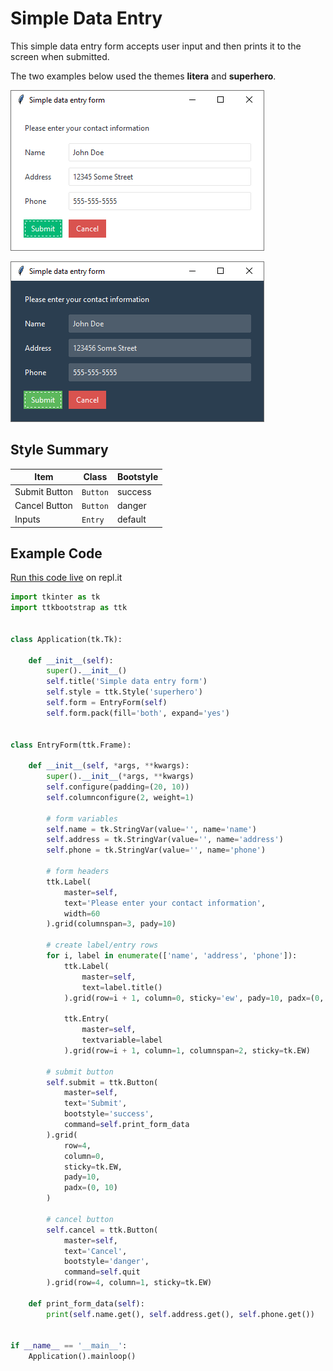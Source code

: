 # Simple Data Entry

This simple data entry form accepts user input and then prints it to the screen 
when submitted. 

The two examples below used the themes **litera** and **superhero**.

![file search image example](../assets/gallery/simple_data_entry_light.png)

![file search image example](../assets/gallery/simple_data_entry_dark.png)

## Style Summary

| Item          | Class     | Bootstyle |
| ---           | ---       | ---|
| Submit Button | `Button`  | success |
| Cancel Button | `Button`  | danger |
| Inputs        | `Entry`   | default |

## Example Code

[Run this code live]() on repl.it

```python
import tkinter as tk
import ttkbootstrap as ttk


class Application(tk.Tk):

    def __init__(self):
        super().__init__()
        self.title('Simple data entry form')
        self.style = ttk.Style('superhero')
        self.form = EntryForm(self)
        self.form.pack(fill='both', expand='yes')


class EntryForm(ttk.Frame):

    def __init__(self, *args, **kwargs):
        super().__init__(*args, **kwargs)
        self.configure(padding=(20, 10))
        self.columnconfigure(2, weight=1)

        # form variables
        self.name = tk.StringVar(value='', name='name')
        self.address = tk.StringVar(value='', name='address')
        self.phone = tk.StringVar(value='', name='phone')

        # form headers
        ttk.Label(
            master=self, 
            text='Please enter your contact information', 
            width=60
        ).grid(columnspan=3, pady=10)

        # create label/entry rows
        for i, label in enumerate(['name', 'address', 'phone']):
            ttk.Label(
                master=self, 
                text=label.title()
            ).grid(row=i + 1, column=0, sticky='ew', pady=10, padx=(0, 10))
            
            ttk.Entry(
                master=self, 
                textvariable=label
            ).grid(row=i + 1, column=1, columnspan=2, sticky=tk.EW)

        # submit button
        self.submit = ttk.Button(
            master=self, 
            text='Submit', 
            bootstyle='success', 
            command=self.print_form_data
        ).grid(
            row=4, 
            column=0, 
            sticky=tk.EW, 
            pady=10, 
            padx=(0, 10)
        )

        # cancel button
        self.cancel = ttk.Button(
            master=self, 
            text='Cancel', 
            bootstyle='danger', 
            command=self.quit
        ).grid(row=4, column=1, sticky=tk.EW)

    def print_form_data(self):
        print(self.name.get(), self.address.get(), self.phone.get())


if __name__ == '__main__':
    Application().mainloop()

```